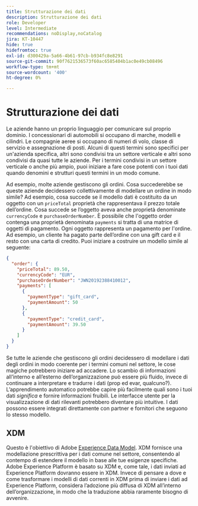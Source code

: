 ```yaml
---
title: Strutturazione dei dati
description: Strutturazione dei dati
role: Developer
level: Intermediate
recommendations: noDisplay,noCatalog
jira: KT-10447
hide: true
hidefromtoc: true
exl-id: d300429a-5a66-4b61-97cb-b934fc8e8291
source-git-commit: 90f7621536573f60ac6585404b1ac0e49cb08496
workflow-type: tm+mt
source-wordcount: '400'
ht-degree: 0%

---
```


# Strutturazione dei dati

Le aziende hanno un proprio linguaggio per comunicare sul proprio dominio. I concessionari di automobili si occupano di marche, modelli e cilindri. Le compagnie aeree si occupano di numeri di volo, classe di servizio e assegnazione di posti. Alcuni di questi termini sono specifici per un&#39;azienda specifica, altri sono condivisi tra un settore verticale e altri sono condivisi da quasi tutte le aziende. Per i termini condivisi in un settore verticale o anche più ampio, puoi iniziare a fare cose potenti con i tuoi dati quando denomini e strutturi questi termini in un modo comune.

Ad esempio, molte aziende gestiscono gli ordini. Cosa succederebbe se queste aziende decidessero collettivamente di modellare un ordine in modo simile? Ad esempio, cosa succede se il modello dati è costituito da un oggetto con un `priceTotal` proprietà che rappresentava il prezzo totale dell’ordine. Cosa succede se l’oggetto aveva anche proprietà denominate `currencyCode` e `purchaseOrderNumber`. È possibile che l&#39;oggetto order contenga una proprietà denominata `payments` si tratta di una matrice di oggetti di pagamento. Ogni oggetto rappresenta un pagamento per l&#39;ordine. Ad esempio, un cliente ha pagato parte dell’ordine con una gift card e il resto con una carta di credito. Puoi iniziare a costruire un modello simile al seguente:

```json
{
  "order": {
    "priceTotal": 89.50,
    "currencyCode": "EUR",
    "purchaseOrderNumber": "JWN20192388410012",
    "payments": [
      {
        "paymentType": "gift_card",
        "paymentAmount": 50
      },
      {
        "paymentType": "credit_card",
        "paymentAmount": 39.50
      }
    ]
  }
}
```

Se tutte le aziende che gestiscono gli ordini decidessero di modellare i dati degli ordini in modo coerente per i termini comuni nel settore, le cose magiche potrebbero iniziare ad accadere. Lo scambio di informazioni all’interno e all’esterno dell’organizzazione può essere più fluido, invece di continuare a interpretare e tradurre i dati (prop ed evar, qualcuno?). L’apprendimento automatico potrebbe capire più facilmente quali sono i tuoi dati _significa_ e fornire informazioni fruibili. Le interfacce utente per la visualizzazione di dati rilevanti potrebbero diventare più intuitive. I dati possono essere integrati direttamente con partner e fornitori che seguono lo stesso modello.

## XDM

Questo è l&#39;obiettivo di Adobe [Experience Data Model](https://business.adobe.com/products/experience-platform/experience-data-model.html). XDM fornisce una modellazione prescrittiva per i dati comune nel settore, consentendo al contempo di estendere il modello in base alle tue esigenze specifiche. Adobe Experience Platform è basato su XDM e, come tale, i dati inviati ad Experience Platform dovranno essere in XDM. Invece di pensare a dove e come trasformare i modelli di dati correnti in XDM prima di inviare i dati ad Experience Platform, considera l’adozione più diffusa di XDM all’interno dell’organizzazione, in modo che la traduzione abbia raramente bisogno di avvenire.
